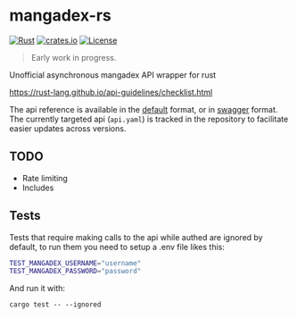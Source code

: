 # mangadex-rs

[![Rust](https://github.com/edg-l/mangadex-rs/actions/workflows/rust.yml/badge.svg)](https://github.com/edg-l/mangadex-rs/actions/workflows/rust.yml)
[![crates.io](http://meritbadge.herokuapp.com/mangadex)](https://crates.io/crates/mangadex)
[![License](https://img.shields.io/github/license/edg-l/mangadex-rs)](https://github.com/edg-l/mangadex-rs/blob/master/LICENSE)

> Early work in progress.

Unofficial asynchronous mangadex API wrapper for rust

https://rust-lang.github.io/api-guidelines/checklist.html

The api reference is available in the [default](https://api.mangadex.org/docs.html) format, or in
[swagger](https://api.mangadex.org/swagger.html) format. The currently targeted api (`api.yaml`) is
tracked in the repository to facilitate easier updates across versions.

## TODO

- Rate limiting
- Includes

## Tests

Tests that require making calls to the api while authed are ignored by default, to run them you need to setup a .env file likes this:

```bash
TEST_MANGADEX_USERNAME="username"
TEST_MANGADEX_PASSWORD="password"
```

And run it with:

`cargo test -- --ignored`
